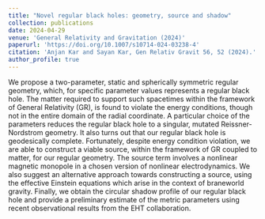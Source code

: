 ```yaml
---
title: "Novel regular black holes: geometry, source and shadow"
collection: publications
date: 2024-04-29
venue: 'General Relativity and Gravitation (2024)'
paperurl: 'https://doi.org/10.1007/s10714-024-03238-4'
citation: 'Anjan Kar and Sayan Kar, Gen Relativ Gravit 56, 52 (2024).'
author_profile: true
---
```


We propose a two-parameter, static and spherically symmetric regular geometry, which, for specific parameter values represents a regular black hole. The matter required to support such spacetimes within the framework of General Relativity (GR), is found to violate the energy conditions, though not in the entire domain of the radial coordinate. A particular choice of the parameters reduces the regular black hole to a singular, mutated Reissner-Nordstrom geometry. It also turns out that our regular black hole is geodesically complete. Fortunately, despite energy condition violation, we are able to construct a viable source, within the framework of GR coupled to matter, for our regular geometry. The source term involves a nonlinear magnetic monopole in a chosen version of nonlinear electrodynamics. We also suggest an alternative approach towards constructing a source, using the effective Einstein equations which arise in the context of braneworld gravity. Finally, we obtain the circular shadow profile of our regular black hole and provide a preliminary estimate of the metric parameters using recent observational results from the EHT collaboration.

